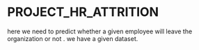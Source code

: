 # PROJECT_HR_ATTRITION

here we need to predict whether a given employee will leave the organization or not .
we have a given dataset.
